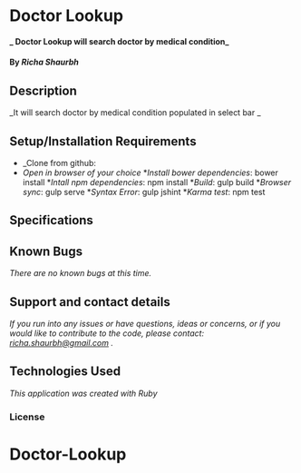 # Doctor Lookup

#### _ Doctor Lookup will search doctor by medical condition_

#### By _**Richa Shaurbh**_

## Description

_It will search doctor by medical condition populated in select bar _

## Setup/Installation Requirements

* _Clone from github:
* _Open in browser of your choice_
*_Install bower dependencies_: bower install
*_Intall npm dependencies_: npm install
*_Build_: gulp build
*_Browser sync_: gulp serve
*_Syntax Error_: gulp jshint
*_Karma test_: npm test

## Specifications


## Known Bugs

_There are no known bugs at this time._

## Support and contact details

_If you run into any issues or have questions, ideas or concerns, or if you would like to contribute to the code, please contact: richa.shaurbh@gmail.com ._

## Technologies Used

_This application was created with Ruby_

### License
# Doctor-Lookup
